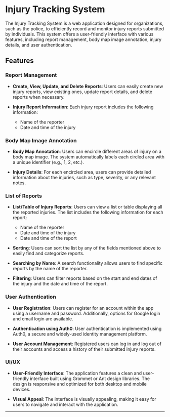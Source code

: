 # Injury Tracking System

The Injury Tracking System is a web application designed for organizations, such as the police, to efficiently record and monitor injury reports submitted by individuals. This system offers a user-friendly interface with various features, including report management, body map image annotation, injury details, and user authentication.

## Features

### Report Management

- **Create, View, Update, and Delete Reports**: Users can easily create new injury reports, view existing ones, update report details, and delete reports when necessary.

- **Injury Report Information**: Each injury report includes the following information:
  - Name of the reporter
  - Date and time of the injury

### Body Map Image Annotation

- **Body Map Annotation**: Users can encircle different areas of injury on a body map image. The system automatically labels each circled area with a unique identifier (e.g., 1, 2, etc.).

- **Injury Details**: For each encircled area, users can provide detailed information about the injuries, such as type, severity, or any relevant notes.

### List of Reports

- **List/Table of Injury Reports**: Users can view a list or table displaying all the reported injuries. The list includes the following information for each report:
  - Name of the reporter
  - Date and time of the injury
  - Date and time of the report

- **Sorting**: Users can sort the list by any of the fields mentioned above to easily find and categorize reports.

- **Searching by Name**: A search functionality allows users to find specific reports by the name of the reporter.

- **Filtering**: Users can filter reports based on the start and end dates of the injury and the date and time of the report.

### User Authentication

- **User Registration**: Users can register for an account within the app using a username and password. Additionally, options for Google login and email login are available.

- **Authentication using Auth0**: User authentication is implemented using Auth0, a secure and widely-used identity management platform.

- **User Account Management**: Registered users can log in and log out of their accounts and access a history of their submitted injury reports.

### UI/UX

- **User-Friendly Interface**: The application features a clean and user-friendly interface built using Grommet or Ant design libraries. The design is responsive and optimized for both desktop and mobile devices.

- **Visual Appeal**: The interface is visually appealing, making it easy for users to navigate and interact with the application.

---
